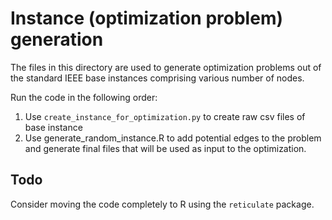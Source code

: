 # Instance (optimization problem) generation

The files in this directory are used to generate optimization problems out of the standard IEEE base instances comprising various number of nodes.

Run the code in the following order:

   1. Use `create_instance_for_optimization.py` to create raw csv files of base instance
   2. Use generate_random_instance.R to add potential edges to the problem and generate final files that will be used as input to the optimization.


## Todo

Consider moving the code completely to R using the `reticulate` package.
